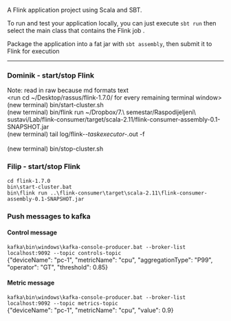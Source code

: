 A Flink application project using Scala and SBT.

To run and test your application locally, you can just execute `sbt run` then select the main class that contains the Flink job . 

Package the application into a fat jar with `sbt assembly`, then submit it to Flink for execution 

---

### Dominik - start/stop Flink
Note: read in raw because md formats text  
<run cd ~/Desktop/rassus/flink-1.7.0/ for every remaining terminal window>  
(new terminal) bin/start-cluster.sh  
(new terminal) bin/flink run ~/Dropbox/7.\ semestar/Raspodijeljeni\ sustavi/Lab/flink-consumer/target/scala-2.11/flink-consumer-assembly-0.1-SNAPSHOT.jar  
(new terminal) tail log/flink-*-taskexecutor-*.out -f  
<do your work...>  
(new terminal) bin/stop-cluster.sh  

### Filip - start/stop Flink
`cd flink-1.7.0`  
`bin\start-cluster.bat`  
`bin\flink run ..\flink-consumer\target\scala-2.11\flink-consumer-assembly-0.1-SNAPSHOT.jar`


### Push messages to kafka
#### Control message
`kafka\bin\windows\kafka-console-producer.bat --broker-list localhost:9092 --topic controls-topic`  
{"deviceName": "pc-1", "metricName": "cpu", "aggregationType": "P99", "operator": "GT", "threshold": 0.85} 

#### Metric message
`kafka\bin\windows\kafka-console-producer.bat --broker-list localhost:9092 --topic metrics-topic`  
{"deviceName": "pc-1", "metricName": "cpu", "value": 0.9}